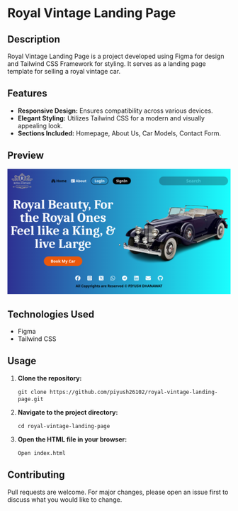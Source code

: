 # Royal Vintage Landing Page

## Description

Royal Vintage Landing Page is a project developed using Figma for design and Tailwind CSS Framework for styling. It serves as a landing page template for selling a royal vintage car.

## Features

- **Responsive Design:** Ensures compatibility across various devices.
- **Elegant Styling:** Utilizes Tailwind CSS for a modern and visually appealing look.
- **Sections Included:** Homepage, About Us, Car Models, Contact Form.

## Preview

![Royal Vintage Landing Page Preview](./assets/img/sc.png)

## Technologies Used

- Figma
- Tailwind CSS

## Usage

1. **Clone the repository:**

   ```
   git clone https://github.com/piyush26102/royal-vintage-landing-page.git
   ```

2. **Navigate to the project directory:**

   ```
   cd royal-vintage-landing-page
   ```

3. **Open the HTML file in your browser:**

   ```
   Open index.html
   ```

## Contributing

Pull requests are welcome. For major changes, please open an issue first to discuss what you would like to change.
